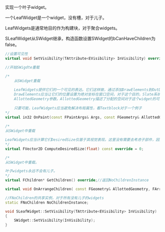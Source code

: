 实现一个叶子widget。



一个LeafWidget是一个widget，没有槽，对于儿子。

LeafWidgets是通常地目的作为构建块，对于聚合widgets。



SLeafWidget从SWidget继承，构造函数设置SWidget的bCanHaveChildren为false。



```c++
//设置可见性
virtual void SetVisibility(TAttribute<EVisibility> InVisibility) override final;
```



```c++
//开始SWigdte重载

/*
	从SWidget重载
	
	LeafWidgets提供它们的一个可见的表达。它们这样做，通过添加DrawElements到OutDrawElements。
	DrawElements应当让它们的位置设置为绝对坐标在窗口空间，对于这个目的，Slate系统提供了
	AllottedGeometry参数。AllottedGeometry描述了分配的空间对于这个widget的可见性。
	
	只要可能，LeafWidgets应当避免解决布局属性，看Textblock对于一个例子
*/
virtual in32 OnPaint(const FPaintArgs& Args, const FGeometry& AllottedGeometry, const FSlateRect& MyCullingRect, FSlateWindowElementList& OutDrawElements, int32 LayerId, const FWidgetStyle& InWidgetStyle, bool bParentEnabled ) const override = 0;
	
/*
从SWidget中重载

LeafWidgets应当计算它们DesiredSize仅基于其视觉表现。这里没有需要去考虑子部件，因为LeafWidgets在定义上没有。例如，TextBlock widget简单地测量了需要的区域，去显示它的文本，对于给定的字体和字体大小。
*/
virtual FVector2D ComputeDesiredSize(float) const override = 0;

/*
从SWidget中重载。

叶子widgets永远不会有儿子。
*/
virtual FChildren* GetChildren() override;//返回NoChildrenInstance

virtual void OnArrangeChildren( const FGeometry& AllottedGeometry, FArrangedChildren& ArrangedChildren ) const override;//里面是空的，没有任何东西要去安排

//FNoChildren的共享实例，对于所有没有儿子的widgets
static FNoChildren NoChildrenInstance;
```



```c++
void SLeafWidget::SetVisibility(TAttribute<EVisibility> InVisibility)
{
	SWidget::SetVisibility(InVisibility);
}
```































